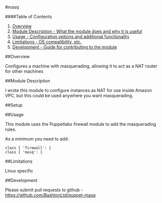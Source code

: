 #masq

####Table of Contents

1. [Overview](#overview)
2. [Module Description - What the module does and why it is useful](#module-description)
3. [Usage - Configuration options and additional functionality](#usage)
4. [Limitations - OS compatibility, etc.](#limitations)
5. [Development - Guide for contributing to the module](#development)

##Overview

Configures a machine with masquerading, allowing it to act as a NAT
router for other machines

##Module Description

I wrote this module to configure instances as NAT for use inside Amazon
VPC, but this could be used anywhere you want masquerading.

##Setup

##Usage

This module uses the Puppetlabs firewall module to add the masquerading
rules.

As a minimum you need to add:

```
class { 'firewall': }
class { 'masq': }
```

##Limitations

Linux specific

##Development

Please submit pull requests to github -
https://github.com/BashtonLtd/puppet-masq
